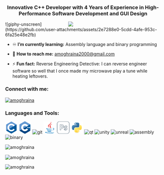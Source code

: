 
<h3 align="center">Innovative C++ Developer with 4 Years of Experience in High-Performance Software Development and GUI Design</h3>  
 <img align="right" width="300" src="https://cdn.discordapp.com/attachments/971436560203542538/1269605171382456411/giphy-unscreen.gif?ex=66b0ab74&is=66af59f4&hm=4538719db29b267c49aff0ca64e8bbd7c6b4da3e10b594544cd44f422800f47a&"/></p>
  ![giphy-unscreen](https://github.com/user-attachments/assets/2e7288e0-5cdd-4afe-953c-6fa25e48e2fb)

- ♾️ **I’m currently learning:** Assembly language and binary programming  
  
- 🔔 **How to reach me:** amoghraina2000@gmail.com 
  
- ⚡ **Fun fact:** Reverse Engineering Detective: I can reverse engineer software so well that I once made my microwave play a tune while heating leftovers.
  
<h3 align="left">Connect with me:</h3>  
<p align="left">  
<a href="https://linkedin.com/in/amoghraina" target="blank"><img align="center" src="https://raw.githubusercontent.com/rahuldkjain/github-profile-readme-generator/master/src/images/icons/Social/linked-in-alt.svg" alt="amoghraina" height="30" width="40" /></a>  
</p>  
  
<h3 align="left">Languages and Tools:</h3>  
<p align="left"> 
<img src="https://raw.githubusercontent.com/devicons/devicon/master/icons/c/c-original.svg" alt="c" width="40" height="40"/> 
<img src="https://raw.githubusercontent.com/devicons/devicon/master/icons/cplusplus/cplusplus-original.svg" alt="cplusplus" width="40" height="40"/> 
<img src="https://www.vectorlogo.zone/logos/git-scm/git-scm-icon.svg" alt="git" width="40" height="40"/> 
<img src="https://raw.githubusercontent.com/devicons/devicon/master/icons/java/java-original.svg" alt="java" width="40" height="40"/> 
<img src="https://raw.githubusercontent.com/devicons/devicon/master/icons/photoshop/photoshop-line.svg" alt="photoshop" width="40" height="40"/> 
<img src="https://raw.githubusercontent.com/devicons/devicon/master/icons/python/python-original.svg" alt="python" width="40" height="40"/> 
<img src="https://upload.wikimedia.org/wikipedia/commons/0/0b/Qt_logo_2016.svg" alt="qt" width="40" height="40"/> 
<img src="https://www.vectorlogo.zone/logos/unity3d/unity3d-icon.svg" alt="unity" width="40" height="40"/> 
<img src="https://raw.githubusercontent.com/kenangundogan/fontisto/036b7eca71aab1bef8e6a0518f7329f13ed62f6b/icons/svg/brand/unreal-engine.svg" alt="unreal" width="40" height="40"/> 
<img src="https://cdn.discordapp.com/attachments/971436560203542538/1269598790403362838/icons8-assembly-48.png?ex=66b0a583&is=66af5403&hm=e41d02e1b357a511b26583e2dacfd20d0024847dda30b82e4bb6be4ba55bdf90&" alt="assembly" width="40" height="40"/>
<img src="https://cdn.discordapp.com/attachments/971436560203542538/1269598790021550152/icons8-binary-30.png?ex=66b0a583&is=66af5403&hm=3d7f7fcc5c43db5692a71556e4a997ca5adc0e81e89337c9017721c7fd81675b&" alt="binary" width="40" height="40"/> 
</p>  
  
<p><img align="center" src="https://github-readme-stats.vercel.app/api/top-langs?username=amoghraina&show_icons=true&locale=en&layout=compact" alt="amoghraina" /></p>  
  
<p><img align="center" src="https://github-readme-streak-stats.herokuapp.com/?user=amoghraina&" alt="amoghraina" /></p>
  
<p align="left"> <img src="https://komarev.com/ghpvc/?username=amoghraina&label=Profile%20views&color=0e75b6&style=flat" alt="amoghraina" /> </p> 
